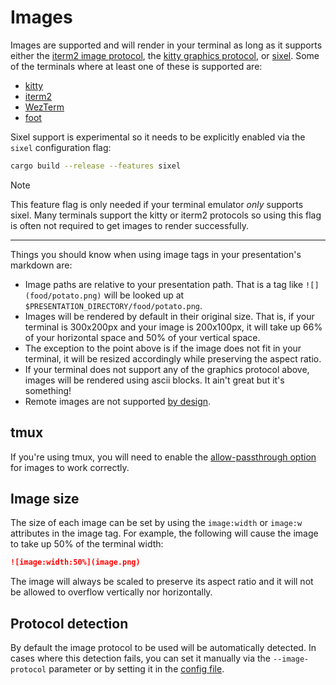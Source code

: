# Images

Images are supported and will render in your terminal as long as it supports either the [iterm2 image 
protocol](https://iterm2.com/documentation-images.html), the [kitty graphics 
protocol](https://sw.kovidgoyal.net/kitty/graphics-protocol/), or [sixel](https://saitoha.github.io/libsixel/). Some of 
the terminals where at least one of these is supported are:

* [kitty](https://sw.kovidgoyal.net/kitty/)
* [iterm2](https://iterm2.com/)
* [WezTerm](https://wezfurlong.org/wezterm/index.html)
* [foot](https://codeberg.org/dnkl/foot)

Sixel support is experimental so it needs to be explicitly enabled via the `sixel` configuration flag:

```bash
cargo build --release --features sixel
```

> [!note]
> This feature flag is only needed if your terminal emulator _only_ supports sixel. Many terminals support the kitty or 
> iterm2 protocols so using this flag is often not required to get images to render successfully.

---

Things you should know when using image tags in your presentation's markdown are:
* Image paths are relative to your presentation path. That is a tag like `![](food/potato.png)` will be looked up at 
  `$PRESENTATION_DIRECTORY/food/potato.png`.
* Images will be rendered by default in their original size. That is, if your terminal is 300x200px and your image is 
200x100px, it will take up 66% of your horizontal space and 50% of your vertical space.
* The exception to the point above is if the image does not fit in your terminal, it will be resized accordingly while 
  preserving the aspect ratio.
* If your terminal does not support any of the graphics protocol above, images will be rendered using ascii blocks. It 
  ain't great but it's something!
* Remote images are not supported [by design](https://github.com/mfontanini/presenterm/issues/213#issuecomment-1950342423).

## tmux

If you're using tmux, you will need to enable the [allow-passthrough 
option](https://github.com/tmux/tmux/wiki/FAQ#what-is-the-passthrough-escape-sequence-and-how-do-i-use-it) for images to 
work correctly.

## Image size

The size of each image can be set by using the `image:width` or `image:w` attributes in the image tag. For example, the 
following will cause the image to take up 50% of the terminal width:

```markdown
![image:width:50%](image.png)
```

The image will always be scaled to preserve its aspect ratio and it will not be allowed to overflow vertically nor 
horizontally.

## Protocol detection

By default the image protocol to be used will be automatically detected. In cases where this detection fails, you can 
set it manually via the `--image-protocol` parameter or by setting it in the [config 
file](../configuration/settings.md#preferred-image-protocol).

